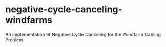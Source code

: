 # negative-cycle-canceling-windfarms
An implementation of Negative Cycle Canceling for the Windfarm Cabling Problem
